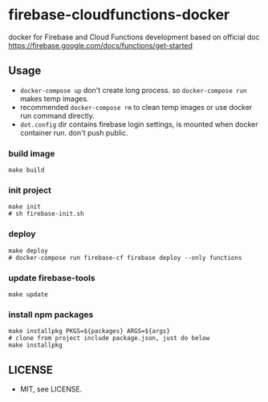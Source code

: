 # firebase-cloudfunctions-docker
docker for Firebase and Cloud Functions development
based on official doc https://firebase.google.com/docs/functions/get-started

## Usage
* `docker-compose up` don't create long process. so `docker-compose run` makes temp images.
* recommended `docker-compose rm` to clean temp images or use docker run command directly.
* `dot.config` dir contains firebase login settings, is mounted when docker container run. don't push public.
### build image
```
make build
```
### init project
```
make init
# sh firebase-init.sh
```
### deploy
```
make deploy
# docker-compose run firebase-cf firebase deploy --only functions
```
### update firebase-tools 
```
make update
```
### install npm packages
```
make installpkg PKGS=${packages} ARGS=${args}
# clone from project include package.json, just do below
make installpkg
```

## LICENSE
* MIT, see LICENSE.
